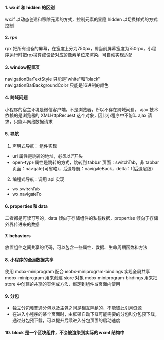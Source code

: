 #### 1. wx:if 和 hidden 的区别
wx:if 以动态创建和移除元素的方式，控制元素的显隐
hidden 以切换样式的方式控制

#### 2. rpx
rpx 把所有设备的屏幕，在宽度上分为750px，即当前屏幕宽度为750rpx，小程序运行时把rpx换算成设备对应的像素单位来渲染，可自动实现适配

#### 3. window配置项
navigationBarTextStyle 只能是"white"和"black"
navigationBarBackgroundColor 只能是16进制的颜色

#### 4. 跨域问题
小程序的宿主环境是微信客户端，不是浏览器，所以不存在跨域问题，
ajax 技术依赖的是浏览器的 XMLHttpRequest 这个对象，因此小程序中不能叫 ajax 请求，只能叫网络数据请求

#### 5. 导航
1. 声明式导航：<navigator> 组件实现
  - url 属性是跳转的地址，必须以‘/’开头
  - open-type 属性是跳转的方式，跳转到 tabbar 页面：switchTab，非 tabbar 页面：navigate(可省略)，后退导航：navigateBack，delta：1(后退层级)
2. 编程式导航：调用 api 实现
  - wx.switchTab
  - wx.navigateTo

#### 6. properties 和 data
二者都是可读可写的，data 倾向于存储组件的私有数据，properties 倾向于存储外界传进来的数据

#### 7. behaviors
放置组件之间共享的代码，可以包含一些属性、数据、生命周期函数和方法

#### 8. 小程序的全局数据共享
使用 mobx-miniprogram 配合 mobx-miniprogram-bindings 实现全局共享<br>
mobx-miniprogram 用来创建 store 对象
mobx-miniprogram-bindings 用来把 store 中创建的共享的实例或方法，绑定到组件或页面内使用

#### 9. 分包
- 独立分包和普通分包以及主包之间是相互隔绝的，不能彼此引用资源
- 在进入小程序的某个页面时，由框架自动下载可能需要的分包叫分包预下载，通过分包预下载，可以提升后续进入分包页面的启动速度

#### 10. block 是一个区块组件，不会被渲染到实际的 wxml 结构中